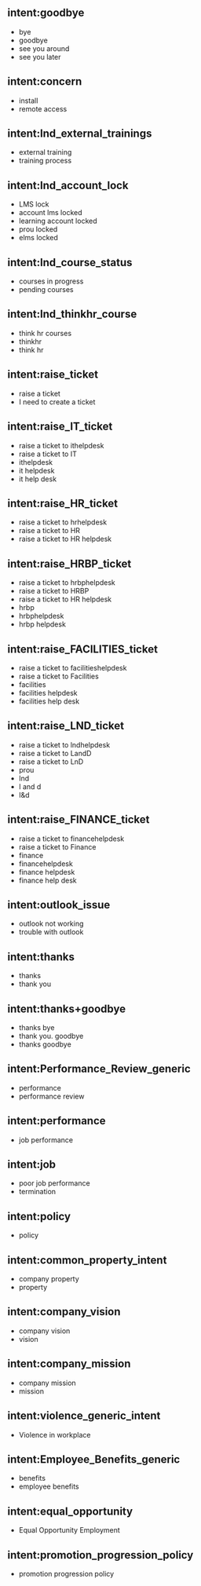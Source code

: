 ## intent:goodbye
- bye
- goodbye
- see you around
- see you later

## intent:concern
- install
- remote access

## intent:lnd_external_trainings
- external training
- training process

## intent:lnd_account_lock
- LMS lock
- account lms locked
- learning account locked
- prou locked
- elms locked

## intent:lnd_course_status
- courses in progress
- pending courses

## intent:lnd_thinkhr_course
- think hr courses
- thinkhr
- think hr

## intent:raise_ticket
- raise a ticket
- I need to create a ticket

## intent:raise_IT_ticket
- raise a ticket to ithelpdesk
- raise a ticket to IT
- ithelpdesk
- it helpdesk
- it help desk

## intent:raise_HR_ticket
- raise a ticket to hrhelpdesk
- raise a ticket to HR
- raise a ticket to HR helpdesk

## intent:raise_HRBP_ticket
- raise a ticket to hrbphelpdesk
- raise a ticket to HRBP
- raise a ticket to HR helpdesk
- hrbp
- hrbphelpdesk
- hrbp helpdesk


## intent:raise_FACILITIES_ticket
- raise a ticket to facilitieshelpdesk
- raise a ticket to Facilities
- facilities
- facilities helpdesk
- facilities help desk

## intent:raise_LND_ticket
- raise a ticket to lndhelpdesk
- raise a ticket to LandD
- raise a ticket to LnD
- prou
- lnd
- l and d
- l&d

## intent:raise_FINANCE_ticket
- raise a ticket to financehelpdesk
- raise a ticket to Finance
- finance
- financehelpdesk
- finance helpdesk
- finance help desk

## intent:outlook_issue
- outlook not working
- trouble with outlook

## intent:thanks
- thanks
- thank you

## intent:thanks+goodbye
- thanks bye
- thank you. goodbye
- thanks goodbye

## intent:Performance_Review_generic
- performance
- performance review

## intent:performance
- job performance

## intent:job
- poor job performance
- termination

## intent:policy
- policy

## intent:common_property_intent
- company property
- property

## intent:company_vision
- company vision
- vision

## intent:company_mission
- company mission
- mission

## intent:violence_generic_intent
- Violence in workplace

## intent:Employee_Benefits_generic
- benefits
- employee benefits

## intent:equal_opportunity
- Equal Opportunity Employment

## intent:promotion_progression_policy
- promotion progression policy

